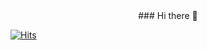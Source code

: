 <div align="center">### Hi there 👋</div>

<!--
**marron-de/marron-de** is a ✨ _special_ ✨ repository because its `README.md` (this file) appears on your GitHub profile.

Here are some ideas to get you started:

- 🔭 I’m currently working on ...
- 🌱 I’m currently learning ...
- 👯 I’m looking to collaborate on ...
- 🤔 I’m looking for help with ...
- 💬 Ask me about ...
- 📫 How to reach me: ...
- 😄 Pronouns: ...
- ⚡ Fun fact: ...
-->



[![Hits](https://hits.seeyoufarm.com/api/count/incr/badge.svg?url=https%3A%2F%2Fgithub.com%2Fmarron-de&count_bg=%2347596C&title_bg=%230F2A46&icon=&icon_color=%23E7E7E7&title=VISIT&edge_flat=false)](https://hits.seeyoufarm.com)

